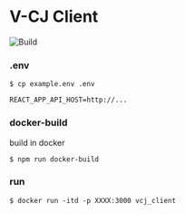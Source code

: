 # V-CJ Client
![Build](https://github.com/p208p2002/Visualize-CJ-client/workflows/Build/badge.svg)
### .env
`$ cp example.env .env`
```.env
REACT_APP_API_HOST=http://...
```
### docker-build
build in docker

`$ npm run docker-build`
### run
`$ docker run -itd -p XXXX:3000 vcj_client`